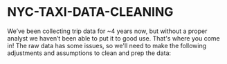 # NYC-TAXI-DATA-CLEANING
We’ve been collecting trip data for ~4 years now, but without a proper analyst we haven’t been able to put it to good use. That's where you come in!   The raw data has some issues, so we'll need to make the following adjustments and assumptions to clean and prep the data: 
